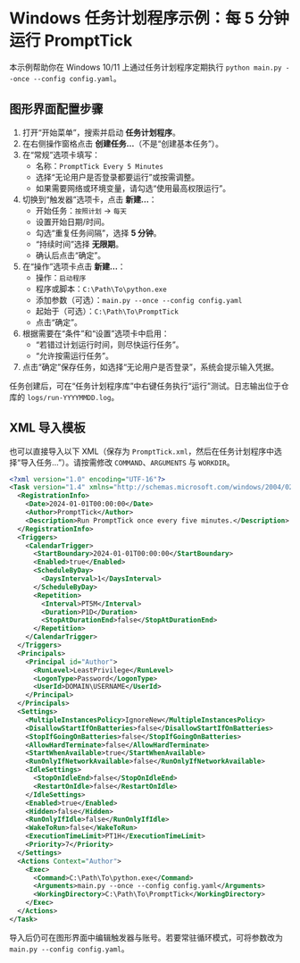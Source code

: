 # Windows 任务计划程序示例：每 5 分钟运行 PromptTick

本示例帮助你在 Windows 10/11 上通过任务计划程序定期执行 `python main.py --once --config config.yaml`。

## 图形界面配置步骤
1. 打开“开始菜单”，搜索并启动 **任务计划程序**。
2. 在右侧操作窗格点击 **创建任务…**（不是“创建基本任务”）。
3. 在“常规”选项卡填写：
   - 名称：`PromptTick Every 5 Minutes`
   - 选择“无论用户是否登录都要运行”或按需调整。
   - 如果需要网络或环境变量，请勾选“使用最高权限运行”。
4. 切换到“触发器”选项卡，点击 **新建…**：
   - 开始任务：`按照计划` → `每天`
   - 设置开始日期/时间。
   - 勾选“重复任务间隔”，选择 **5 分钟**。
   - “持续时间”选择 **无限期**。
   - 确认后点击“确定”。
5. 在“操作”选项卡点击 **新建…**：
   - 操作：`启动程序`
   - 程序或脚本：`C:\Path\To\python.exe`
   - 添加参数（可选）：`main.py --once --config config.yaml`
   - 起始于（可选）：`C:\Path\To\PromptTick`
   - 点击“确定”。
6. 根据需要在“条件”和“设置”选项卡中启用：
   - “若错过计划运行时间，则尽快运行任务”。
   - “允许按需运行任务”。
7. 点击“确定”保存任务，如选择“无论用户是否登录”，系统会提示输入凭据。

任务创建后，可在“任务计划程序库”中右键任务执行“运行”测试。日志输出位于仓库的 `logs/run-YYYYMMDD.log`。

## XML 导入模板
也可以直接导入以下 XML（保存为 `PromptTick.xml`，然后在任务计划程序中选择“导入任务…”）。请按需修改 `COMMAND`、`ARGUMENTS` 与 `WORKDIR`。

```xml
<?xml version="1.0" encoding="UTF-16"?>
<Task version="1.4" xmlns="http://schemas.microsoft.com/windows/2004/02/mit/task">
  <RegistrationInfo>
    <Date>2024-01-01T00:00:00</Date>
    <Author>PromptTick</Author>
    <Description>Run PromptTick once every five minutes.</Description>
  </RegistrationInfo>
  <Triggers>
    <CalendarTrigger>
      <StartBoundary>2024-01-01T00:00:00</StartBoundary>
      <Enabled>true</Enabled>
      <ScheduleByDay>
        <DaysInterval>1</DaysInterval>
      </ScheduleByDay>
      <Repetition>
        <Interval>PT5M</Interval>
        <Duration>P1D</Duration>
        <StopAtDurationEnd>false</StopAtDurationEnd>
      </Repetition>
    </CalendarTrigger>
  </Triggers>
  <Principals>
    <Principal id="Author">
      <RunLevel>LeastPrivilege</RunLevel>
      <LogonType>Password</LogonType>
      <UserId>DOMAIN\USERNAME</UserId>
    </Principal>
  </Principals>
  <Settings>
    <MultipleInstancesPolicy>IgnoreNew</MultipleInstancesPolicy>
    <DisallowStartIfOnBatteries>false</DisallowStartIfOnBatteries>
    <StopIfGoingOnBatteries>false</StopIfGoingOnBatteries>
    <AllowHardTerminate>false</AllowHardTerminate>
    <StartWhenAvailable>true</StartWhenAvailable>
    <RunOnlyIfNetworkAvailable>false</RunOnlyIfNetworkAvailable>
    <IdleSettings>
      <StopOnIdleEnd>false</StopOnIdleEnd>
      <RestartOnIdle>false</RestartOnIdle>
    </IdleSettings>
    <Enabled>true</Enabled>
    <Hidden>false</Hidden>
    <RunOnlyIfIdle>false</RunOnlyIfIdle>
    <WakeToRun>false</WakeToRun>
    <ExecutionTimeLimit>PT1H</ExecutionTimeLimit>
    <Priority>7</Priority>
  </Settings>
  <Actions Context="Author">
    <Exec>
      <Command>C:\Path\To\python.exe</Command>
      <Arguments>main.py --once --config config.yaml</Arguments>
      <WorkingDirectory>C:\Path\To\PromptTick</WorkingDirectory>
    </Exec>
  </Actions>
</Task>
```

导入后仍可在图形界面中编辑触发器与账号。若要常驻循环模式，可将参数改为 `main.py --config config.yaml`。
